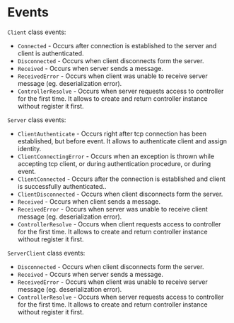 # Events

`Client` class events:
- `Connected` - Occurs after connection is established to the server and client is authenticated.
- `Disconnected` - Occurs when client disconnects form the server.
- `Received` - Occurs when server sends a message.
- `ReceivedError` - Occurs when client was unable to receive server message (eg. deserialization error).
- `ControllerResolve` - Occurs when server requests access to controller for the first time. It allows to create and return controller instance without register it first.

`Server` class events:
- `ClientAuthenticate` - Occurs right after tcp connection has been established, but before <see cref="ClientConnected"/> event. It allows to authenticate client and assign identity.
- `ClientConnectingError` - Occurs when an exception is thrown while accepting tcp client, or during authentication procedure, or during <see cref="ClientConnected"/> event.
- `ClientConnected` - Occurs after the connection is established and client is successfully authenticated..
- `ClientDisconnected` - Occurs when client disconnects form the server.
- `Received` - Occurs when client sends a message.
- `ReceivedError` - Occurs when server was unable to receive client message (eg. deserialization error).
- `ControllerResolve` - Occurs when client requests access to controller for the first time. It allows to create and return controller instance without register it first.

`ServerClient` class events:
- `Disconnected` - Occurs when client disconnects form the server.
- `Received` - Occurs when server sends a message.
- `ReceivedError` - Occurs when client was unable to receive server message (eg. deserialization error).
- `ControllerResolve` - Occurs when server requests access to controller for the first time. It allows to create and return controller instance without register it first.
